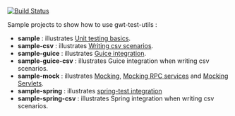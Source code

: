 [![Build Status](https://travis-ci.org/gwt-test-utils/gwt-test-utils-samples.svg?branch=master)](https://travis-ci.org/gwt-test-utils/gwt-test-utils-samples)

Sample projects to show how to use gwt-test-utils :

* **sample** : illustrates [Unit testing basics](https://github.com/gwt-test-utils/gwt-test-utils/wiki/Unit-testing-basics).
* **sample-csv** : illustrates [Writing csv scenarios](https://github.com/gwt-test-utils/gwt-test-utils/wiki/Writing-csv-scenarios).
* **sample-guice** : illustrates [Guice integration](https://github.com/gwt-test-utils/gwt-test-utils/wiki/Integration-with-Guice).
* **sample-guice-csv** : illustrates Guice integration when writing csv scenarios.
* **sample-mock** : illustrates [Mocking](https://github.com/gwt-test-utils/gwt-test-utils/wiki/Mocking), [Mocking RPC services](https://github.com/gwt-test-utils/gwt-test-utils/wiki/Mocking-RPC-services) and [Mocking Servlets](https://github.com/gwt-test-utils/gwt-test-utils/wiki/Mocking-Servlets).
* **sample-spring** : illustrates [spring-test integration](https://github.com/gwt-test-utils/gwt-test-utils/wiki/Integration-with-Spring)
* **sample-spring-csv** : illustrates Spring integration when writing csv scenarios.